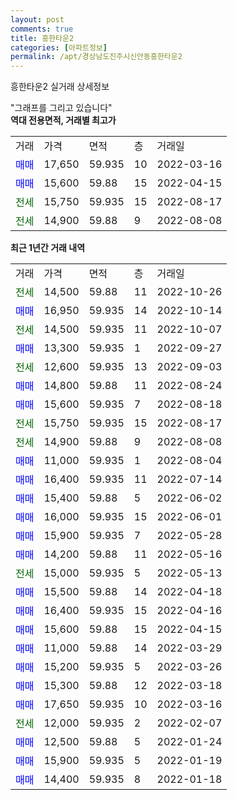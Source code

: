 ```yaml
---
layout: post
comments: true
title: 흥한타운2
categories: [아파트정보]
permalink: /apt/경상남도진주시신안동흥한타운2
---
```


흥한타운2 실거래 상세정보

<script type="text/javascript">
  google.charts.load('current', {'packages':['line', 'corechart']});
  google.charts.setOnLoadCallback(drawChart);

  function drawChart() {
    var data = new google.visualization.DataTable();
    data.addColumn('date', '거래일');
    data.addColumn('number', "매매");
    data.addColumn('number', "전세");
    data.addColumn('number', "전매");

    data.addRows([[new Date(Date.parse("2022-10-26")), null, 14500, null], [new Date(Date.parse("2022-10-14")), 16950, null, null], [new Date(Date.parse("2022-10-07")), null, 14500, null], [new Date(Date.parse("2022-09-27")), 13300, null, null], [new Date(Date.parse("2022-09-03")), null, 12600, null], [new Date(Date.parse("2022-08-24")), 14800, null, null], [new Date(Date.parse("2022-08-18")), 15600, null, null], [new Date(Date.parse("2022-08-17")), null, 15750, null], [new Date(Date.parse("2022-08-08")), null, 14900, null], [new Date(Date.parse("2022-08-04")), 11000, null, null], [new Date(Date.parse("2022-07-14")), 16400, null, null], [new Date(Date.parse("2022-06-02")), 15400, null, null], [new Date(Date.parse("2022-06-01")), 16000, null, null], [new Date(Date.parse("2022-05-28")), 15900, null, null], [new Date(Date.parse("2022-05-16")), 14200, null, null], [new Date(Date.parse("2022-05-13")), null, 15000, null], [new Date(Date.parse("2022-04-18")), 15500, null, null], [new Date(Date.parse("2022-04-16")), 16400, null, null], [new Date(Date.parse("2022-04-15")), 15600, null, null], [new Date(Date.parse("2022-03-29")), 11000, null, null], [new Date(Date.parse("2022-03-26")), 15200, null, null], [new Date(Date.parse("2022-03-18")), 15300, null, null], [new Date(Date.parse("2022-03-16")), 17650, null, null], [new Date(Date.parse("2022-02-07")), null, 12000, null], [new Date(Date.parse("2022-01-24")), 12500, null, null], [new Date(Date.parse("2022-01-19")), 15900, null, null], [new Date(Date.parse("2022-01-18")), 14400, null, null]]);

    var options = {
      hAxis: {
        format: 'yyyy/MM/dd'
      },    
      lineWidth: 0,
      pointsVisible: true,    
      title: '최근 1년간 유형별 실거래가 분포',
      legend: { position: 'bottom' }
    };

    var formatter = new google.visualization.NumberFormat({pattern:'###,###'} );
    formatter.format(data, 1);
    formatter.format(data, 2);
    
    setTimeout(function() {
        var chart = new google.visualization.LineChart(document.getElementById('columnchart_material'));
        chart.draw(data, (options));
        document.getElementById('loading').style.display = 'none';
    }, 200);
  }
</script>


<div id="loading" style="z-index:20; display: block; margin-left: 0px">"그래프를 그리고 있습니다"</div>
<div id="columnchart_material" style="width: 95%; margin-left: 0px; display: block"></div>
<!-- contents start -->
<b>역대 전용면적, 거래별 최고가</b>
<table class="sortable">
    <tr>
      <td>거래</td>
      <td>가격</td>
      <td>면적</td>
      <td>층</td>
      <td>거래일</td>
    </tr>
        <tr>
          <td><a style="color: blue">매매</a></td>
          <td>17,650</td>
          <td>59.935</td>
          <td>10</td>
          <td>2022-03-16</td>
        </tr>            <tr>
          <td><a style="color: blue">매매</a></td>
          <td>15,600</td>
          <td>59.88</td>
          <td>15</td>
          <td>2022-04-15</td>
        </tr>        
        <tr>
              <td><a style="color: darkgreen">전세</a></td>
              <td>15,750</td>
              <td>59.935</td>
              <td>15</td>
              <td>2022-08-17</td>
            </tr>            <tr>
              <td><a style="color: darkgreen">전세</a></td>
              <td>14,900</td>
              <td>59.88</td>
              <td>9</td>
              <td>2022-08-08</td>
            </tr>        
    
</table>

<b>최근 1년간 거래 내역</b>

<table class="sortable">
    <tr>
      <td>거래</td>
      <td>가격</td>
      <td>면적</td>
      <td>층</td>
      <td>거래일</td>
    </tr>
    <tr>
      <td><a style="color: darkgreen">전세</a></td>
      <td>14,500</td>
      <td>59.88</td>
      <td>11</td>
      <td>2022-10-26</td>
    </tr>          <tr>
      <td><a style="color: blue">매매</a></td>
      <td>16,950</td>
      <td>59.935</td>
      <td>14</td>
      <td>2022-10-14</td>
    </tr>          <tr>
      <td><a style="color: darkgreen">전세</a></td>
      <td>14,500</td>
      <td>59.935</td>
      <td>11</td>
      <td>2022-10-07</td>
    </tr>          <tr>
      <td><a style="color: blue">매매</a></td>
      <td>13,300</td>
      <td>59.935</td>
      <td>1</td>
      <td>2022-09-27</td>
    </tr>          <tr>
      <td><a style="color: darkgreen">전세</a></td>
      <td>12,600</td>
      <td>59.935</td>
      <td>13</td>
      <td>2022-09-03</td>
    </tr>          <tr>
      <td><a style="color: blue">매매</a></td>
      <td>14,800</td>
      <td>59.88</td>
      <td>11</td>
      <td>2022-08-24</td>
    </tr>          <tr>
      <td><a style="color: blue">매매</a></td>
      <td>15,600</td>
      <td>59.935</td>
      <td>7</td>
      <td>2022-08-18</td>
    </tr>          <tr>
      <td><a style="color: darkgreen">전세</a></td>
      <td>15,750</td>
      <td>59.935</td>
      <td>15</td>
      <td>2022-08-17</td>
    </tr>          <tr>
      <td><a style="color: darkgreen">전세</a></td>
      <td>14,900</td>
      <td>59.88</td>
      <td>9</td>
      <td>2022-08-08</td>
    </tr>          <tr>
      <td><a style="color: blue">매매</a></td>
      <td>11,000</td>
      <td>59.935</td>
      <td>1</td>
      <td>2022-08-04</td>
    </tr>          <tr>
      <td><a style="color: blue">매매</a></td>
      <td>16,400</td>
      <td>59.935</td>
      <td>11</td>
      <td>2022-07-14</td>
    </tr>          <tr>
      <td><a style="color: blue">매매</a></td>
      <td>15,400</td>
      <td>59.88</td>
      <td>5</td>
      <td>2022-06-02</td>
    </tr>          <tr>
      <td><a style="color: blue">매매</a></td>
      <td>16,000</td>
      <td>59.935</td>
      <td>15</td>
      <td>2022-06-01</td>
    </tr>          <tr>
      <td><a style="color: blue">매매</a></td>
      <td>15,900</td>
      <td>59.935</td>
      <td>7</td>
      <td>2022-05-28</td>
    </tr>          <tr>
      <td><a style="color: blue">매매</a></td>
      <td>14,200</td>
      <td>59.88</td>
      <td>11</td>
      <td>2022-05-16</td>
    </tr>          <tr>
      <td><a style="color: darkgreen">전세</a></td>
      <td>15,000</td>
      <td>59.935</td>
      <td>5</td>
      <td>2022-05-13</td>
    </tr>          <tr>
      <td><a style="color: blue">매매</a></td>
      <td>15,500</td>
      <td>59.88</td>
      <td>14</td>
      <td>2022-04-18</td>
    </tr>          <tr>
      <td><a style="color: blue">매매</a></td>
      <td>16,400</td>
      <td>59.935</td>
      <td>15</td>
      <td>2022-04-16</td>
    </tr>          <tr>
      <td><a style="color: blue">매매</a></td>
      <td>15,600</td>
      <td>59.88</td>
      <td>15</td>
      <td>2022-04-15</td>
    </tr>          <tr>
      <td><a style="color: blue">매매</a></td>
      <td>11,000</td>
      <td>59.88</td>
      <td>14</td>
      <td>2022-03-29</td>
    </tr>          <tr>
      <td><a style="color: blue">매매</a></td>
      <td>15,200</td>
      <td>59.935</td>
      <td>5</td>
      <td>2022-03-26</td>
    </tr>          <tr>
      <td><a style="color: blue">매매</a></td>
      <td>15,300</td>
      <td>59.88</td>
      <td>12</td>
      <td>2022-03-18</td>
    </tr>          <tr>
      <td><a style="color: blue">매매</a></td>
      <td>17,650</td>
      <td>59.935</td>
      <td>10</td>
      <td>2022-03-16</td>
    </tr>          <tr>
      <td><a style="color: darkgreen">전세</a></td>
      <td>12,000</td>
      <td>59.935</td>
      <td>2</td>
      <td>2022-02-07</td>
    </tr>          <tr>
      <td><a style="color: blue">매매</a></td>
      <td>12,500</td>
      <td>59.88</td>
      <td>5</td>
      <td>2022-01-24</td>
    </tr>          <tr>
      <td><a style="color: blue">매매</a></td>
      <td>15,900</td>
      <td>59.935</td>
      <td>5</td>
      <td>2022-01-19</td>
    </tr>          <tr>
      <td><a style="color: blue">매매</a></td>
      <td>14,400</td>
      <td>59.935</td>
      <td>8</td>
      <td>2022-01-18</td>
    </tr>      </table>
<!-- contents end -->    

